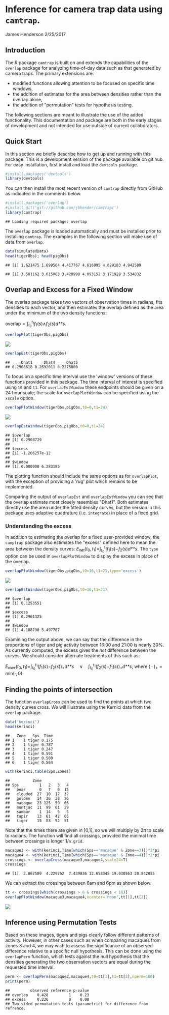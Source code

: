 Inference for camera trap data using `camtrap`.
================
James Henderson
2/25/2017

Introduction
------------

The R package `camtrap` is built on and extends the capabilities of the `overlap` package for analyzing time-of-day data such as that generated by camera traps. The primary extensions are:
- modified functions allowing attention to be focused on specific time windows,
- the addition of estimates for the area between densities rather than the overlap alone,
- the addition of "permutation" tests for hypothesis testing.

The following sections are meant to illustrate the use of the added functionality. This documentation and package are both in the early stages of development and not intended for use outside of current collaborators.

Quick Start
-----------

In this section we briefly describe how to get up and running with this package. This is a development version of the package available on git hub. For easy installation, first install and load the `devtools` package.

``` r
#install.packages('devtools')
library(devtools)
```

You can then install the most recent version of `camtrap` directly from GitHub as indicated in the comments below.

``` r
#install.packages('overlap')
#install_git('git://github.com/jbhender/camtrap/')
library(camtrap)
```

    ## Loading required package: overlap

The `overlap` package is loaded automatically and must be installed prior to installing `camtrap`. The examples in the following section will make use of data from `overlap`.

``` r
data(simulatedData)
head(tigerObs); head(pigObs)
```

    ## [1] 1.621475 1.699564 4.417767 4.616995 4.629183 4.942589

    ## [1] 3.581162 3.615083 3.428990 4.093152 3.171928 3.534832

Overlap and Excess for a Fixed Window
-------------------------------------

The overlap package takes two vectors of observation times in radians, fits densities to each vector, and then estimates the overlap defined as the area under the minimum of the two density functions:

overlap = ∫<sub>*t*<sub>0</sub></sub><sup>*t*<sub>1</sub></sup>*f*<sub>1</sub>(*s*)∧*f*<sub>2</sub>(*s*)*d**s*.

``` r
overlapPlot(tigerObs,pigObs)
```

![](vignette_files/figure-markdown_github/unnamed-chunk-2-1.png)

``` r
overlapEst(tigerObs,pigObs)
```

    ##     Dhat1     Dhat4     Dhat5 
    ## 0.2908618 0.2692011 0.2275000

To focus on a specific time interval use the 'window' versions of these functions provided in this package. The time interval of interest is specified using `t0` and `t1`. For `overlapEstWindow` these endpoints should be given on a 24 hour scale; the scale for `overlapPlotWindow` can be specified using the `xscale` option.

``` r
overlapPlotWindow(tigerObs,pigObs,t0=0,t1=24)
```

![](vignette_files/figure-markdown_github/unnamed-chunk-3-1.png)

``` r
overlapEstWindow(tigerObs,pigObs,t0=0,t1=24)
```

    ## $overlap
    ## [1] 0.2908729
    ## 
    ## $excess
    ## [1] -1.206257e-12
    ## 
    ## $window
    ## [1] 0.000000 6.283185

The plotting function should include the same options as for `overlapPlot`, with the exception of providing a 'rug' plot which remains to be implemented.

Comparing the output of `overlapEst` and `overlapEstWindow` you can see that the overlap estimate most closely resembles "Dhat1". Both estimates directly use the area under the fitted density curves, but the version in this package uses adaptive quadrature (i.e. `integrate`) in place of a fixed grid.

### Understanding the excess

In addition to estimating the overlap for a fixed user-provided window, the `camptrap` package also estimates the "excess" defined here to mean the area between the density curves:
*E*<sub>*n**e**t*</sub>(*t*<sub>0</sub>, *t*<sub>1</sub>)=∫<sub>*t*<sub>0</sub></sub><sup>*t*<sub>1</sub></sup>*f*<sub>1</sub>(*s*)−*f*<sub>2</sub>(*s*)*d**s*.
 The `type` option can be used in `overlapPlotWindow` to display the excess in place of the overlap.

``` r
overlapPlotWindow(tigerObs,pigObs,t0=16,t1=21,type='excess')
```

![](vignette_files/figure-markdown_github/unnamed-chunk-4-1.png)

``` r
overlapEstWindow(tigerObs,pigObs,t0=16,t1=21)
```

    ## $overlap
    ## [1] 0.1253551
    ## 
    ## $excess
    ## [1] 0.2961325
    ## 
    ## $window
    ## [1] 4.188790 5.497787

Examining the output above, we can say that the difference in the proportions of tiger and pig activity between 16:00 and 21:00 is nearly 30%. As currently computed, the excess gives the *net* difference between the curves. We should consider alternate treatments of this such as:

*E*<sub>*m**a**x*</sub>(*t*<sub>0</sub>, *t*<sub>1</sub>)=∫<sub>*t*<sub>0</sub></sub><sup>*t*<sub>1</sub></sup>(*f*<sub>1</sub>(*s*)−*f*<sub>2</sub>(*s*))<sub>+</sub>*d**s*  ∨  ∫<sub>*t*<sub>0</sub></sub><sup>*t*<sub>1</sub></sup>(*f*<sub>2</sub>(*s*)−*f*<sub>1</sub>(*s*))<sub>+</sub>*d**s*,
 where ( ⋅ )<sub>+</sub> = min(⋅, 0).

Finding the points of intersection
----------------------------------

The function `overlapCross` can be used to find the points at which two density curves cross. We will illustrate using the Kernici data from the `overlap` package.

``` r
data('kerinci')
head(kerinci)
```

    ##   Zone   Sps  Time
    ## 1    1 tiger 0.175
    ## 2    1 tiger 0.787
    ## 3    1 tiger 0.247
    ## 4    1 tiger 0.591
    ## 5    1 tiger 0.500
    ## 6    1 tiger 0.564

``` r
with(kerinci,table(Sps,Zone))
```

    ##          Zone
    ## Sps         1   2   3   4
    ##   boar      0   7   6  15
    ##   clouded  27  10  17  32
    ##   golden   14  26  38  26
    ##   macaque  23 125  59  66
    ##   muntjac  11  99  61  29
    ##   sambar    1  14   5   5
    ##   tapir    13  61  42  65
    ##   tiger    15  83  52  51

Note that the times there are given in \[0,1\], so we will multiply by 2*π* to scale to radians. The function will find all crossings, provided the minimal time between crossings is longer 1/`n.grid`.

``` r
macaque3 <- with(kerinci,Time[which(Sps=='macaque' & Zone==3)])*2*pi
macaque4 <- with(kerinci,Time[which(Sps=='macaque' & Zone==4)])*2*pi
crossings <- overlapCross(macaque3,macaque4,scale24=T)
crossings
```

    ## [1]  2.867589  4.229762  7.439836 12.658345 19.030563 20.842055

We can extract the crossings between 6am and 6pm as shown below.

``` r
tt <- crossings[which(crossings > 6 & crossings < 18)]
overlapPlotWindow(macaque3,macaque4,xcenter='noon',tt[1],tt[2])
```

![](vignette_files/figure-markdown_github/overlap%20window-1.png)

Inference using Permutation Tests
---------------------------------

Based on these images, tigers and pigs clearly follow different patterns of activity. However, in other cases such as when comparing macaques from zones 3 and 4, we may wish to assess the significance of an observed difference relative to a specific null hypothesis. This can be done using the `overlapPerm` function, which tests against the null hypothesis that the densities generating the two observation vectors are equal during the requested time interval.

``` r
perm <- overlapPerm(macaque3,macaque4,t0=tt[1],t1=tt[2],nperm=100)
print(perm)
```

    ##         observed reference p-value
    ## overlap    0.428         1    0.23
    ## excess     0.236         0    0.00
    ## Two-sided permutation tests (parametric) for difference from refrence.
